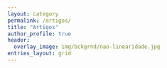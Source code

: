 ```yaml
---
layout: category
permalink: /artigos/
title: "Artigos"
author_profile: true
header:
  overlay_image: img/bckgrnd/nao-linearidade.jpg
entries_layout: grid
---
```

